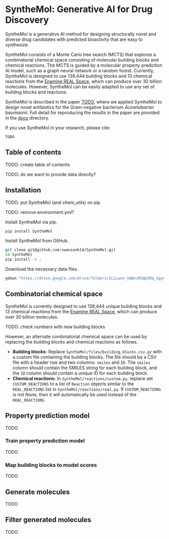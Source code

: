 # SyntheMol: Generative AI for Drug Discovery

SyntheMol is a generative AI method for designing structurally novel and diverse drug candidates with predicted bioactivity that are easy to synthesize.

SyntheMol consists of a Monte Carlo tree search (MCTS) that explores a combinatorial chemical space consisting of molecular building blocks and chemical reactions. The MCTS is guided by a molecular property prediction AI model, such as a graph neural network or a random forest. Currently, SyntheMol is designed to use 139,444 building blocks and 13 chemical reactions from the [Enamine REAL Space](https://enamine.net/compound-collections/real-compounds/real-space-navigator), which can produce over 30 billion molecules. However, SyntheMol can be easily adapted to use any set of building blocks and reactions.

SyntheMol is described in the paper [TODO](TODO), where we applied SyntheMol to design novel antibiotics for the Gram-negative bacterium _Acinetobacter baumannii_. Full detail for reproducing the results in the paper are provided in the [docs](https://github.com/swansonk14/SyntheMol/docs) directory.

If you use SyntheMol in your research, please cite:

```
TODO
```

## Table of contents

TODO: create table of contents


TODO: do we want to provide data directly?

## Installation

TODO: put SyntheMol (and chem_utils) on pip

TODO: remove environment.yml?

Install SyntheMol via pip.
```bash
pip install SyntheMol
```

Install SyntheMol from GitHub.
```bash
git clone git@github.com:swansonk14/SyntheMol.git
cd SyntheMol
pip install -e .
```

Download the necessary data files.
```bash
gdown "https://drive.google.com/drive/folders/1LLLwxe_nQAnsRSQpIRq_ngyCm1txS-Sq" -O SyntheMol/files --folder
```


## Combinatorial chemical space

SyntheMol is currently designed to use 139,444 unique building blocks and 13 chemical reactions from the [Enamine REAL Space](https://enamine.net/compound-collections/real-compounds/real-space-navigator), which can produce over 30 billion molecules.

TODO: check numbers with new building blocks

However, an alternate combinatorial chemical space can be used by replacing the building blocks and chemical reactions as follows.
- **Building blocks:** Replace `SyntheMol/files/building_blocks.csv.gz` with a custom file containing the building blocks. The file should be a CSV file with a header row and two columns: `smiles` and `ID`. The `smiles` column should contain the SMILES string for each building block, and the `ID` column should contain a unique ID for each building block.
- **Chemical reactions:** In `SyntheMol/reactions/custom.py`, replace set `CUSTOM_REACTIONS` to a list of `Reaction` objects similar to the `REAL_REACTIONS` list in `SyntheMol/reactions/real.py`. If `CUSTOM_REACTIONS` is not None, then it will automatically be used instead of the `REAL_REACTIONS`.



## Property prediction model

TODO


### Train property prediction model

TODO


### Map building blocks to model scores

TODO


## Generate molecules

TODO

## Filter generated molecules

TODO
